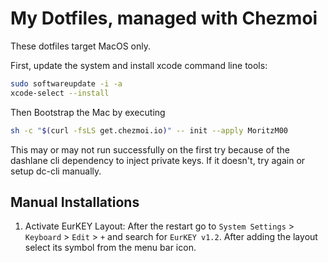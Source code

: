 # My Dotfiles, managed with Chezmoi

These dotfiles target MacOS only.

First, update the system and install xcode command line tools:

```bash
sudo softwareupdate -i -a
xcode-select --install
```

Then Bootstrap the Mac by executing

```bash
sh -c "$(curl -fsLS get.chezmoi.io)" -- init --apply MoritzM00
```

This may or may not run successfully on the first try because of the dashlane cli dependency to inject private keys. If it doesn't, try again or setup dc-cli manually.

## Manual Installations

1. Activate EurKEY Layout:
   After the restart go to `System Settings` > `Keyboard` > `Edit` > `+` and search for `EurKEY v1.2`. After adding the layout select its symbol from the menu bar icon.
